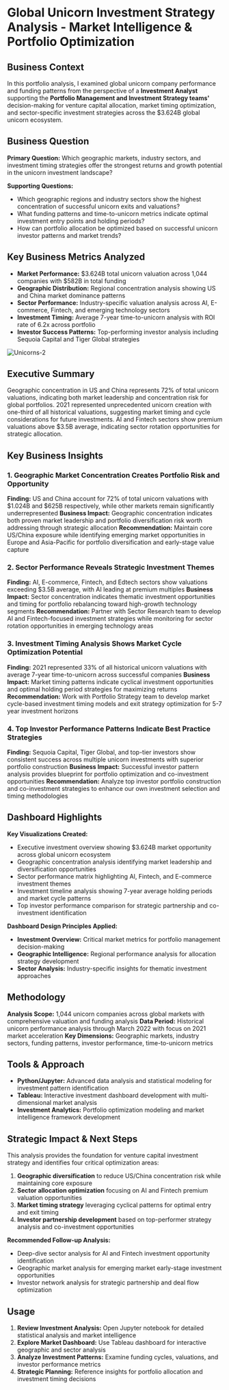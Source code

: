 # Global Unicorn Investment Strategy Analysis - Market Intelligence & Portfolio Optimization

## Business Context
In this portfolio analysis, I examined global unicorn company performance and funding patterns from the perspective of a **Investment Analyst** supporting the **Portfolio Management and Investment Strategy teams'** decision-making for venture capital allocation, market timing optimization, and sector-specific investment strategies across the $3.624B global unicorn ecosystem.

## Business Question
**Primary Question:** Which geographic markets, industry sectors, and investment timing strategies offer the strongest returns and growth potential in the unicorn investment landscape?

**Supporting Questions:**
- Which geographic regions and industry sectors show the highest concentration of successful unicorn exits and valuations?
- What funding patterns and time-to-unicorn metrics indicate optimal investment entry points and holding periods?
- How can portfolio allocation be optimized based on successful unicorn investor patterns and market trends?

## Key Business Metrics Analyzed
- **Market Performance:** $3.624B total unicorn valuation across 1,044 companies with $582B in total funding
- **Geographic Distribution:** Regional concentration analysis showing US and China market dominance patterns
- **Sector Performance:** Industry-specific valuation analysis across AI, E-commerce, Fintech, and emerging technology sectors
- **Investment Timing:** Average 7-year time-to-unicorn analysis with ROI rate of 6.2x across portfolio
- **Investor Success Patterns:** Top-performing investor analysis including Sequoia Capital and Tiger Global strategies

![Unicorns-2](https://user-images.githubusercontent.com/81607668/164443885-986bf154-9884-4312-b7cd-a1e128ee24b2.png)

## Executive Summary
Geographic concentration in US and China represents 72% of total unicorn valuations, indicating both market leadership and concentration risk for global portfolios. 2021 represented unprecedented unicorn creation with one-third of all historical valuations, suggesting market timing and cycle considerations for future investments. AI and Fintech sectors show premium valuations above $3.5B average, indicating sector rotation opportunities for strategic allocation.

## Key Business Insights

### 1. Geographic Market Concentration Creates Portfolio Risk and Opportunity
**Finding:** US and China account for 72% of total unicorn valuations with $1.024B and $625B respectively, while other markets remain significantly underrepresented
**Business Impact:** Geographic concentration indicates both proven market leadership and portfolio diversification risk worth addressing through strategic allocation
**Recommendation:** Maintain core US/China exposure while identifying emerging market opportunities in Europe and Asia-Pacific for portfolio diversification and early-stage value capture

### 2. Sector Performance Reveals Strategic Investment Themes
**Finding:** AI, E-commerce, Fintech, and Edtech sectors show valuations exceeding $3.5B average, with AI leading at premium multiples
**Business Impact:** Sector concentration indicates thematic investment opportunities and timing for portfolio rebalancing toward high-growth technology segments
**Recommendation:** Partner with Sector Research team to develop AI and Fintech-focused investment strategies while monitoring for sector rotation opportunities in emerging technology areas

### 3. Investment Timing Analysis Shows Market Cycle Optimization Potential
**Finding:** 2021 represented 33% of all historical unicorn valuations with average 7-year time-to-unicorn across successful companies
**Business Impact:** Market timing patterns indicate cyclical investment opportunities and optimal holding period strategies for maximizing returns
**Recommendation:** Work with Portfolio Strategy team to develop market cycle-based investment timing models and exit strategy optimization for 5-7 year investment horizons

### 4. Top Investor Performance Patterns Indicate Best Practice Strategies
**Finding:** Sequoia Capital, Tiger Global, and top-tier investors show consistent success across multiple unicorn investments with superior portfolio construction
**Business Impact:** Successful investor pattern analysis provides blueprint for portfolio optimization and co-investment opportunities
**Recommendation:** Analyze top investor portfolio construction and co-investment strategies to enhance our own investment selection and timing methodologies

## Dashboard Highlights
**Key Visualizations Created:**
- Executive investment overview showing $3.624B market opportunity across global unicorn ecosystem
- Geographic concentration analysis identifying market leadership and diversification opportunities
- Sector performance matrix highlighting AI, Fintech, and E-commerce investment themes
- Investment timeline analysis showing 7-year average holding periods and market cycle patterns
- Top investor performance comparison for strategic partnership and co-investment identification

**Dashboard Design Principles Applied:**
- **Investment Overview:** Critical market metrics for portfolio management decision-making
- **Geographic Intelligence:** Regional performance analysis for allocation strategy development
- **Sector Analysis:** Industry-specific insights for thematic investment approaches

## Methodology
**Analysis Scope:** 1,044 unicorn companies across global markets with comprehensive valuation and funding analysis
**Data Period:** Historical unicorn performance analysis through March 2022 with focus on 2021 market acceleration
**Key Dimensions:** Geographic markets, industry sectors, funding patterns, investor performance, time-to-unicorn metrics

## Tools & Approach
- **Python/Jupyter:** Advanced data analysis and statistical modeling for investment pattern identification
- **Tableau:** Interactive investment dashboard development with multi-dimensional market analysis
- **Investment Analytics:** Portfolio optimization modeling and market intelligence framework development

## Strategic Impact & Next Steps
This analysis provides the foundation for venture capital investment strategy and identifies four critical optimization areas:

1. **Geographic diversification** to reduce US/China concentration risk while maintaining core exposure
2. **Sector allocation optimization** focusing on AI and Fintech premium valuation opportunities
3. **Market timing strategy** leveraging cyclical patterns for optimal entry and exit timing
4. **Investor partnership development** based on top-performer strategy analysis and co-investment opportunities

**Recommended Follow-up Analysis:**
- Deep-dive sector analysis for AI and Fintech investment opportunity identification
- Geographic market analysis for emerging market early-stage investment opportunities  
- Investor network analysis for strategic partnership and deal flow optimization


## Usage
1. **Review Investment Analysis:** Open Jupyter notebook for detailed statistical analysis and market intelligence
2. **Explore Market Dashboard:** Use Tableau dashboard for interactive geographic and sector analysis
3. **Analyze Investment Patterns:** Examine funding cycles, valuations, and investor performance metrics
4. **Strategic Planning:** Reference insights for portfolio allocation and investment timing decisions

